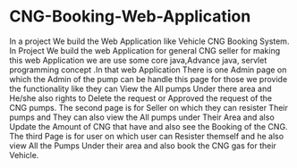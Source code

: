 # CNG-Booking-Web-Application
In a project We build the Web Application like Vehicle CNG Booking 
System. In Project We build the web Application for general CNG seller
for making this web Application we are use some core java,Advance java, servlet programming 
concept .In that web Application There is one Admin page on which 
the Admin of the pump can be handle this page for those we provide the 
functionality like they can View the All pumps Under there area and 
He/she also rights to Delete the request or Approved the request of the 
 CNG pumps.
The second page is for Seller on which they can resister Their pumps 
and They can  also view the All pumps under Their Area and also Update the 
Amount of CNG that have and also see the Booking of the CNG.
The third Page is for user on which user can Resister themself and he 
also view All the Pumps Under their area and also book the CNG gas for their Vehicle.
